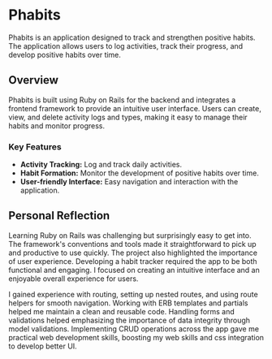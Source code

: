 # Phabits

Phabits is an application designed to track and strengthen positive habits. The application allows users to log activities, track their progress, and develop positive habits over time.

## Overview

Phabits is built using Ruby on Rails for the backend and integrates a frontend framework to provide an intuitive user interface. Users can create, view, and delete activity logs and types, making it easy to manage their habits and monitor progress.

### Key Features

- **Activity Tracking:** Log and track daily activities.
- **Habit Formation:** Monitor the development of positive habits over time.
- **User-friendly Interface:** Easy navigation and interaction with the application.

## Personal Reflection

Learning Ruby on Rails was challenging but surprisingly easy to get into. The framework's conventions and tools made it straightforward to pick up and productive to use quickly. The project also highlighted the importance of user experience. Developing a habit tracker required the app to be both functional and engaging. I focused on creating an intuitive interface and an enjoyable overall experience for users.

I gained experience with routing, setting up nested routes, and using route helpers for smooth navigation. Working with ERB templates and partials helped me maintain a clean and reusable code. Handling forms and validations helped emphasizing the importance of data integrity through model validations. Implementing CRUD operations across the app gave me practical web development skills, boosting my web skills and css integration to develop better UI.


